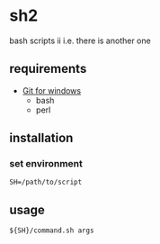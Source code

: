 # sh2

bash scripts ii i.e. there is another one

## requirements

- [Git for windows](https://git-for-windows.github.io/)
  + bash
  + perl

## installation

### set environment

```
SH=/path/to/script
```

## usage

```
${SH}/command.sh args
```
